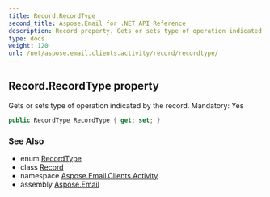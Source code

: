 ```yaml
---
title: Record.RecordType
second_title: Aspose.Email for .NET API Reference
description: Record property. Gets or sets type of operation indicated by the record. Mandatory Yes
type: docs
weight: 120
url: /net/aspose.email.clients.activity/record/recordtype/
---
```

## Record.RecordType property

Gets or sets type of operation indicated by the record. Mandatory: Yes

```csharp
public RecordType RecordType { get; set; }
```

### See Also

* enum [RecordType](../../recordtype/)
* class [Record](../)
* namespace [Aspose.Email.Clients.Activity](../../record/)
* assembly [Aspose.Email](../../../)


